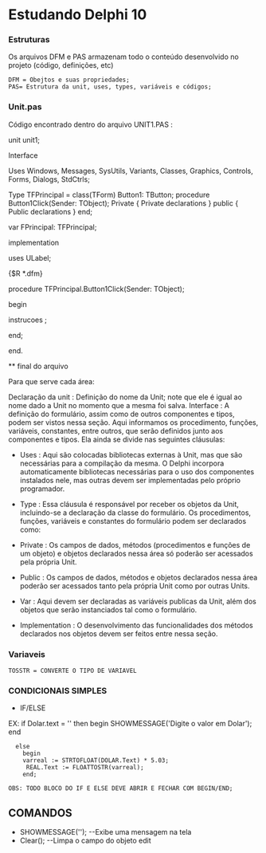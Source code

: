 # Estudando Delphi 10


### Estruturas

Os arquivos DFM e PAS armazenam todo o conteúdo desenvolvido no projeto (código, definições, etc)

    DFM = Obejtos e suas propriedades;
    PAS= Estrutura da unit, uses, types, variáveis e códigos;


### Unit.pas
Código encontrado dentro do arquivo UNIT1.PAS :

unit unit1;

Interface

Uses Windows, Messages, SysUtils, Variants, Classes, Graphics, Controls, Forms, Dialogs, StdCtrls;

Type TFPrincipal = class(TForm) Button1: TButton; procedure Button1Click(Sender: TObject); Private { Private declarations } public { Public declarations } end;

var FPrincipal: TFPrincipal;

implementation

uses ULabel;

{$R *.dfm}

procedure TFPrincipal.Button1Click(Sender: TObject);

begin

instrucoes ;

end;

end.

** final do arquivo

Para que serve cada área:

Declaração da unit : Definição do nome da Unit; note que ele é igual ao nome dado a Unit no momento que a mesma foi salva.
Interface : A definição do formulário, assim como de outros componentes e tipos, podem ser vistos nessa seção. Aqui informamos os procedimento, funções, variáveis, constantes, entre outros, que serão definidos junto aos componentes e tipos. Ela ainda se divide nas seguintes cláusulas:

 * Uses : Aqui são colocadas bibliotecas externas à Unit, mas que são necessárias para a compilação da mesma. O Delphi incorpora automaticamente bibliotecas necessárias para o uso dos componentes instalados nele, mas outras devem ser implementadas pelo próprio programador.

 * Type : Essa cláusula é responsável por receber os objetos da Unit, incluindo-se a declaração da classe do formulário. Os procedimentos, funções, variáveis e constantes do formulário podem ser declarados como:

 * Private : Os campos de dados, métodos (procedimentos e funções de um objeto) e objetos declarados nessa área só poderão ser acessados pela própria Unit.

 * Public : Os campos de dados, métodos e objetos declarados nessa área poderão ser acessados tanto pela própria Unit como por outras Units.

 * Var : Aqui devem ser declaradas as variáveis publicas da Unit, além dos objetos que serão instanciados tal como o formulário.

 * Implementation : O desenvolvimento das funcionalidades dos métodos declarados nos objetos devem ser feitos entre nessa seção.



### Variaveis

    TOSSTR = CONVERTE O TIPO DE VARIAVEL




 ### CONDICIONAIS SIMPLES
   * IF/ELSE

EX: 
if Dolar.text = '' then
        begin
              SHOWMESSAGE('Digite o valor em Dolar');
        end

      else
        begin
        varreal := STRTOFLOAT(DOLAR.Text) * 5.03;
         REAL.Text := FLOATTOSTR(varreal);
        end;

    OBS: TODO BLOCO DO IF E ELSE DEVE ABRIR E FECHAR COM BEGIN/END;
       
       

## COMANDOS

  * SHOWMESSAGE(''); --Exibe uma mensagem na tela  
  * Clear(); --Limpa o campo do objeto edit